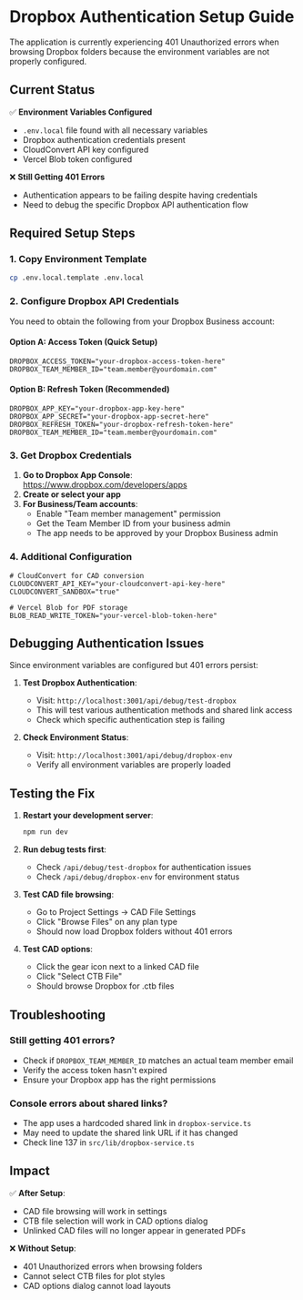 # Dropbox Authentication Setup Guide

The application is currently experiencing 401 Unauthorized errors when browsing Dropbox folders because the environment variables are not properly configured.

## Current Status

✅ **Environment Variables Configured**
- `.env.local` file found with all necessary variables
- Dropbox authentication credentials present
- CloudConvert API key configured
- Vercel Blob token configured

❌ **Still Getting 401 Errors**
- Authentication appears to be failing despite having credentials
- Need to debug the specific Dropbox API authentication flow

## Required Setup Steps

### 1. Copy Environment Template
```bash
cp .env.local.template .env.local
```

### 2. Configure Dropbox API Credentials

You need to obtain the following from your Dropbox Business account:

#### Option A: Access Token (Quick Setup)
```env
DROPBOX_ACCESS_TOKEN="your-dropbox-access-token-here"
DROPBOX_TEAM_MEMBER_ID="team.member@yourdomain.com"
```

#### Option B: Refresh Token (Recommended)
```env
DROPBOX_APP_KEY="your-dropbox-app-key-here"
DROPBOX_APP_SECRET="your-dropbox-app-secret-here" 
DROPBOX_REFRESH_TOKEN="your-dropbox-refresh-token-here"
DROPBOX_TEAM_MEMBER_ID="team.member@yourdomain.com"
```

### 3. Get Dropbox Credentials

1. **Go to Dropbox App Console**: https://www.dropbox.com/developers/apps
2. **Create or select your app**
3. **For Business/Team accounts**:
   - Enable "Team member management" permission
   - Get the Team Member ID from your business admin
   - The app needs to be approved by your Dropbox Business admin

### 4. Additional Configuration

```env
# CloudConvert for CAD conversion
CLOUDCONVERT_API_KEY="your-cloudconvert-api-key-here" 
CLOUDCONVERT_SANDBOX="true"

# Vercel Blob for PDF storage
BLOB_READ_WRITE_TOKEN="your-vercel-blob-token-here"
```

## Debugging Authentication Issues

Since environment variables are configured but 401 errors persist:

1. **Test Dropbox Authentication**:
   - Visit: `http://localhost:3001/api/debug/test-dropbox`
   - This will test various authentication methods and shared link access
   - Check which specific authentication step is failing

2. **Check Environment Status**:
   - Visit: `http://localhost:3001/api/debug/dropbox-env`
   - Verify all environment variables are properly loaded

## Testing the Fix

1. **Restart your development server**:
   ```bash
   npm run dev
   ```

2. **Run debug tests first**:
   - Check `/api/debug/test-dropbox` for authentication issues
   - Check `/api/debug/dropbox-env` for environment status

3. **Test CAD file browsing**:
   - Go to Project Settings → CAD File Settings
   - Click "Browse Files" on any plan type
   - Should now load Dropbox folders without 401 errors

4. **Test CAD options**:
   - Click the gear icon next to a linked CAD file
   - Click "Select CTB File" 
   - Should browse Dropbox for .ctb files

## Troubleshooting

### Still getting 401 errors?
- Check if `DROPBOX_TEAM_MEMBER_ID` matches an actual team member email
- Verify the access token hasn't expired
- Ensure your Dropbox app has the right permissions

### Console errors about shared links?
- The app uses a hardcoded shared link in `dropbox-service.ts`
- May need to update the shared link URL if it has changed
- Check line 137 in `src/lib/dropbox-service.ts`

## Impact

✅ **After Setup**:
- CAD file browsing will work in settings
- CTB file selection will work in CAD options dialog
- Unlinked CAD files will no longer appear in generated PDFs

❌ **Without Setup**:
- 401 Unauthorized errors when browsing folders
- Cannot select CTB files for plot styles
- CAD options dialog cannot load layouts